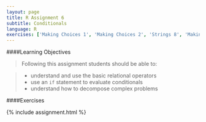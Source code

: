 ```yaml
---
layout: page
title: R Assignment 6
subtitle: Conditionals
language: R
exercises: ['Making Choices 1', 'Making Choices 2', 'Strings 8', 'Making Choices 3', 'Basic 2']
---
```


####Learning Objectives

> Following this assignment students should be able to:

> - understand and use the basic relational operators
> - use an `if` statement to evaluate conditionals
> - understand how to decompose complex problems

####Exercises

{% include assignment.html %}
